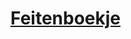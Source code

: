 # [Feitenboekje](https://www.om.nl/binaries/om/documenten/publicaties/mulderbundel/map/map/mulderbundel-2023-01-03-2023/Feitenboekje+2023.pdf)

